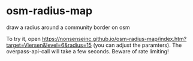 # osm-radius-map
draw a radius around a community border on osm

To try it, open https://nonsenseinc.github.io/osm-radius-map/index.htm?target=Viersen&level=6&radius=15 (you can adjust the paramters). The overpass-api-call will take a few seconds. Beware of rate limiting!

